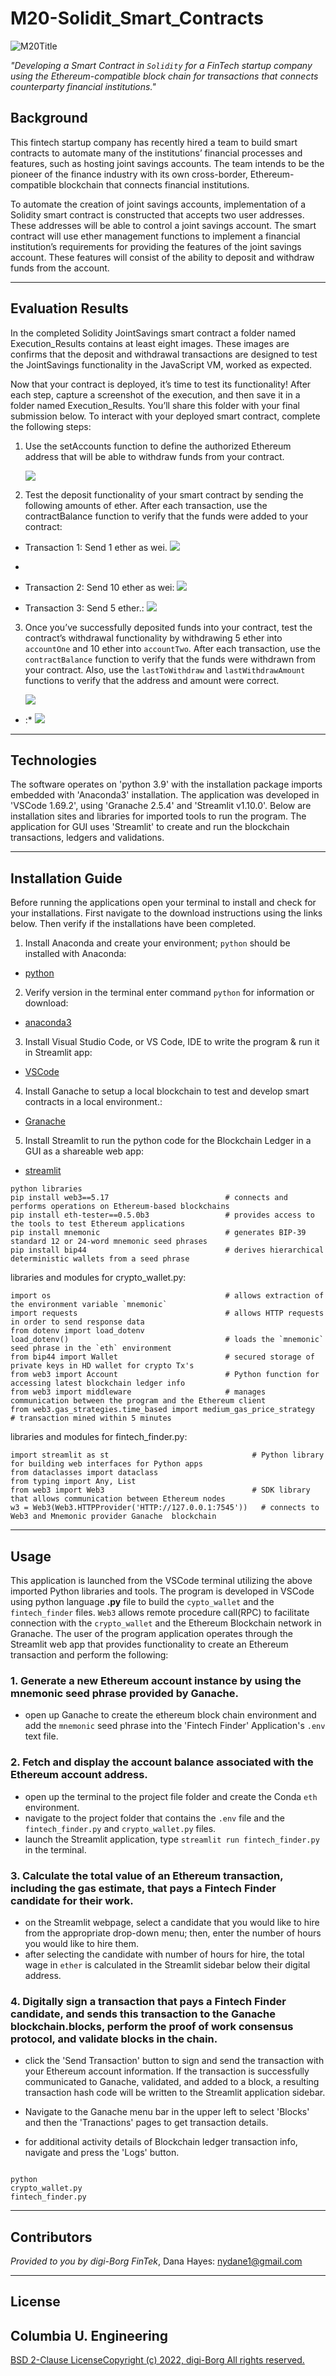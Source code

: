 # M20-Solidit_Smart_Contracts

![M20Title](./Images/M20Title_2022-07-30231559.png)

*"Developing a Smart Contract in `Solidity` for a FinTech startup company using the Ethereum-compatible block chain for transactions that connects counterparty financial institutions."* 


## Background 

This fintech startup company has recently hired a team to build smart contracts to automate many of the institutions’ financial processes and features, such as hosting joint savings accounts. The team intends to be the pioneer of the finance industry with its own cross-border, Ethereum-compatible blockchain that connects financial institutions. 

To automate the creation of joint savings accounts, implementation of a Solidity smart contract is constructed that accepts two user addresses. These addresses will be able to control a joint savings account. The smart contract will use ether management functions to implement a financial institution’s requirements for providing the features of the joint savings account. These features will consist of the ability to deposit and withdraw funds from the account. 

---
## Evaluation Results

In the completed Solidity JointSavings smart contract a folder named Execution_Results contains at least eight images. These images are confirms that the deposit and withdrawal transactions are designed to test the JointSavings functionality in the JavaScript VM, worked as expected.

Now that your contract is deployed, it’s time to test its functionality! After each step, capture a screenshot of the execution, and then save it in a folder named Execution_Results. You’ll share this folder with your final submission below. 
To interact with your deployed smart contract, complete the following steps:  

1. Use the setAccounts function to define the authorized Ethereum address that will be able to withdraw funds from your contract. 

    ![](./Images/2ndSelctnJo_2022-07-27192031.png)

2. Test the deposit functionality of your smart contract by sending the following amounts of ether. After each transaction, use the contractBalance function to verify that the funds were added to your contract:

- Transaction 1: Send 1 ether as wei.
    ![](./Images/2ndBlkTxJo_2022-07-27192109.png)

-  

- Transaction 2: Send 10 ether as wei: 
    ![](./Images/TxLdgeHist_2022-07-27192356.png) 

- Transaction 3: Send 5 ether.:
    ![](./Images/BlkTxHist_2022-07-27192235.png) 



3. Once you’ve successfully deposited funds into your contract, test the contract’s withdrawal functionality by withdrawing 5 ether into `accountOne` and 10 ether into `accountTwo`. After each transaction, use the `contractBalance` function to verify that the funds were withdrawn from your contract. Also, use the `lastToWithdraw` and `lastWithdrawAmount` functions to verify that the address and amount were correct.

    ![](./Images/TxLdgr_Blk2_2022-07-27192430.png) 

- :* 
    ![](./Images/Blk2_TxLdgrJo_2022-07-27192256.png) 


---
## Technologies

The software operates on 'python 3.9' with the installation package imports embedded with 'Anaconda3' installation. The application was developed in 'VSCode 1.69.2', using 'Granache 2.5.4' and 'Streamlit v1.10.0'. Below are installation sites and libraries for imported tools to run the program. The application for GUI uses 'Streamlit' to create and run the blockchain transactions, ledgers and validations. 


---

## Installation Guide

Before running the applications open your terminal to install and check for your installations. First navigate to the download instructions using the links below. Then verify if the installations have been completed. 

1. Install Anaconda and create your environment; `python` should be installed with Anaconda:
* [python](https://www.python.org/downloads/) 

2. Verify version in the terminal enter command `python` for information or download:
* [anaconda3](https://docs.anaconda.com/anaconda/install/windows/e) 

3. Install Visual Studio Code, or VS Code, IDE to write the program & run it in Streamlit app: 
* [VSCode](https://code.visualstudio.com/download)

4. Install Ganache to setup a local blockchain to test and develop smart contracts in a local environment.: 
* [Granache](https://trufflesuite.com/ganache/) 

5. Install Streamlit to run the python code for the Blockchain Ledger in a GUI as a shareable web app: 
* [streamlit](https://docs.streamlit.io/library/get-started/installation)


```
python libraries
pip install web3==5.17                          # connects and performs operations on Ethereum-based blockchains
pip install eth-tester==0.5.0b3                 # provides access to the tools to test Ethereum applications
pip install mnemonic                            # generates BIP-39 standard 12 or 24-word mnemonic seed phrases
pip install bip44                               # derives hierarchical deterministic wallets from a seed phrase
```
libraries and modules for crypto_wallet.py:
```
import os                                       # allows extraction of the environment variable `mnemonic`
import requests                                 # allows HTTP requests in order to send response data
from dotenv import load_dotenv
load_dotenv()                                   # loads the `mnemonic` seed phrase in the `eth` environment
from bip44 import Wallet                        # secured storage of private keys in HD wallet for crypto Tx's
from web3 import Account                        # Python function for accessing latest blockchain ledger info
from web3 import middleware                     # manages communication between the program and the Ethereum client
from web3.gas_strategies.time_based import medium_gas_price_strategy          # transaction mined within 5 minutes 
```
libraries and modules for fintech_finder.py: 
```
import streamlit as st                                # Python library for building web interfaces for Python apps 
from dataclasses import dataclass
from typing import Any, List
from web3 import Web3                                 # SDK library that allows communication between Ethereum nodes
w3 = Web3(Web3.HTTPProvider('HTTP://127.0.0.1:7545'))   # connects to Web3 and Mnemonic provider Ganache  blockchain
```

---

## Usage

This application is launched from the VSCode terminal utilizing the above imported Python libraries and tools. The program is developed in VSCode using python language **.py** file to build the `cypto_wallet` and the `fintech_finder` files. `Web3` allows remote procedure call(RPC) to facilitate connection with the `crypto_wallet` and the Ethereum Blockchain network in Granache. The user of the program application operates through the Streamlit web app that provides functionality to create an Ethereum transaction and perform the following: 

### 1. Generate a new Ethereum account instance by using the mnemonic seed phrase provided by Ganache. 
- open up Ganache to create the ethereum block chain environment and add the `mnemonic` seed phrase into the 'Fintech Finder' Application's `.env` text file. 

### 2. Fetch and display the account balance associated with the Ethereum account address. 

- open up the terminal to the project file folder and create the Conda `eth` environment. 
- navigate to the project folder that contains the `.env` file and the `fintech_finder.py` and `crypto_wallet.py` files.
- launch the Streamlit application, type `streamlit run fintech_finder.py` in the terminal. 

### 3. Calculate the total value of an Ethereum transaction, including the gas estimate, that pays a Fintech Finder candidate for their work. 

- on the Streamlit webpage, select a candidate that you would like to hire from the appropriate drop-down menu; then, enter the number of hours you would like to hire them.
- after selecting the candidate with number of hours for hire, the total wage in `ether` is calculated in the Streamlit sidebar below their digital address. 

### 4. Digitally sign a transaction that pays a Fintech Finder candidate, and sends this transaction to the Ganache blockchain.blocks, perform the proof of work consensus protocol, and validate blocks in the chain. 

- click the 'Send Transaction' button to sign and send the transaction with your Ethereum account information. If the transaction is successfully communicated to Ganache, validated, and added to a block, a resulting transaction hash code will be written to the Streamlit application sidebar.

- Navigate to the Ganache menu bar in the upper left to select 'Blocks' and then the 'Tranactions' pages to get transaction details.  

- for additional activity details of Blockchain ledger transaction info, navigate and press the 'Logs' button. 

![]()

```
python 
crypto_wallet.py
fintech_finder.py 

```
 

---

## Contributors

*Provided to you by digi-Borg FinTek*, 
Dana Hayes: nydane1@gmail.com


---

## License  

Columbia U. Engineering 
--
[BSD 2-Clause LicenseCopyright (c) 2022, digi-Borg
All rights reserved.](/LICENSE)
